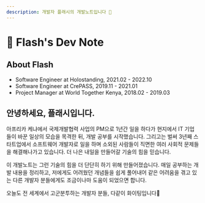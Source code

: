 ```yaml
---
description: 개발자 플래시의 개발노트입니다 🙇
---
```


# 🧙 Flash's Dev Note

## About Flash

* Software Engineer at Holostanding, 2021.02 - 2022.10
* Software Engineer at CrePASS, 2019.11 - 2021.01
* Project Manager at World Together Kenya, 2018.02 - 2019.03



## 안녕하세요, 플래시입니다.

아프리카 케냐에서 국제개발협력 사업의 PM으로 1년간 일을 하다가 현지에서 IT 기업들이 바꾼 일상의 모습을 목격한 뒤, 개발 공부를 시작했습니다. 그리고는 벌써 3년째 스타트업에서 소프트웨어 개발자로 일을 하며 소외된 사람들이 직면한 여러 사회적 문제들을 해결해나가고 있습니다. 더 나은 내일을 만들어갈 기술의 힘을 믿습니다.&#x20;

이 개발노트는 그런 기술의 힘을 더 단단히 하기 위해 만들어졌습니다. 매일 공부하는 개발 내용을 정리하고, 저에게도 어려웠던 개념들을 쉽게 풀어내어 같은 어려움을 겪고 있는 다른 개발자 분들에게도 조금이나마 도움이 되었으면 합니다.&#x20;

오늘도 전 세계에서 고군분투하는 개발자 분들, 다같이 화이팅입니다💪
